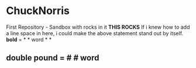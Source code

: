 # ChuckNorris
First Repository - Sandbox with rocks in it
**THIS ROCKS**
If i knew how to add a line space in here, i could make the above statement stand out by itself.
**bold** = * * word * *
## double pound = # # word